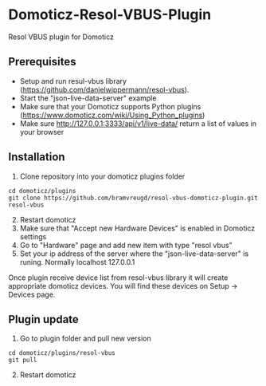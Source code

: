 # Domoticz-Resol-VBUS-Plugin
Resol VBUS plugin for Domoticz

## Prerequisites
* Setup and run resul-vbus library (https://github.com/danielwippermann/resol-vbus).
* Start  the "json-live-data-server" example
* Make sure that your Domoticz supports Python plugins (https://www.domoticz.com/wiki/Using_Python_plugins)
* Make sure http://127.0.0.1:3333/api/v1/live-data/ return a list of values in your browser 

## Installation

1. Clone repository into your domoticz plugins folder
```
cd domoticz/plugins
git clone https://github.com/bramvreugd/resol-vbus-domoticz-plugin.git resol-vbus
```
2. Restart domoticz
3. Make sure that "Accept new Hardware Devices" is enabled in Domoticz settings
4. Go to "Hardware" page and add new item with type "resol vbus"
5. Set your ip address of the server where the "json-live-data-server" is runing. Normally localhost 127.0.0.1

Once plugin receive device list from resol-vbus library it will create appropriate domoticz devices. You will find these devices on Setup -> Devices page.

## Plugin update
1. Go to plugin folder and pull new version
```
cd domoticz/plugins/resol-vbus
git pull
```
2. Restart domoticz
